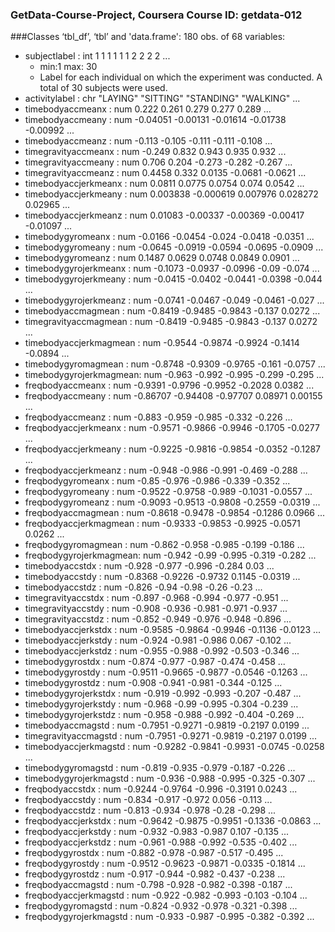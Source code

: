 ### GetData-Course-Project, Coursera Course ID: getdata-012
###Classes ‘tbl_df’, ‘tbl’ and 'data.frame':	180 obs. of  68 variables:
* subjectlabel           : int  1 1 1 1 1 1 2 2 2 2 ...
  - min:1 max: 30
  - Label for each individual on which the experiment was conducted. A total of 30 subjects were used.
* activitylabel          : chr  "LAYING" "SITTING" "STANDING" "WALKING" ...
* timebodyaccmeanx       : num  0.222 0.261 0.279 0.277 0.289 ...
* timebodyaccmeany       : num  -0.04051 -0.00131 -0.01614 -0.01738 -0.00992 ...
* timebodyaccmeanz       : num  -0.113 -0.105 -0.111 -0.111 -0.108 ...
* timegravityaccmeanx    : num  -0.249 0.832 0.943 0.935 0.932 ...
* timegravityaccmeany    : num  0.706 0.204 -0.273 -0.282 -0.267 ...
* timegravityaccmeanz    : num  0.4458 0.332 0.0135 -0.0681 -0.0621 ...
* timebodyaccjerkmeanx   : num  0.0811 0.0775 0.0754 0.074 0.0542 ...
* timebodyaccjerkmeany   : num  0.003838 -0.000619 0.007976 0.028272 0.02965 ...
* timebodyaccjerkmeanz   : num  0.01083 -0.00337 -0.00369 -0.00417 -0.01097 ...
* timebodygyromeanx      : num  -0.0166 -0.0454 -0.024 -0.0418 -0.0351 ...
* timebodygyromeany      : num  -0.0645 -0.0919 -0.0594 -0.0695 -0.0909 ...
* timebodygyromeanz      : num  0.1487 0.0629 0.0748 0.0849 0.0901 ...
* timebodygyrojerkmeanx  : num  -0.1073 -0.0937 -0.0996 -0.09 -0.074 ...
* timebodygyrojerkmeany  : num  -0.0415 -0.0402 -0.0441 -0.0398 -0.044 ...
* timebodygyrojerkmeanz  : num  -0.0741 -0.0467 -0.049 -0.0461 -0.027 ...
* timebodyaccmagmean     : num  -0.8419 -0.9485 -0.9843 -0.137 0.0272 ...
* timegravityaccmagmean  : num  -0.8419 -0.9485 -0.9843 -0.137 0.0272 ...
* timebodyaccjerkmagmean : num  -0.9544 -0.9874 -0.9924 -0.1414 -0.0894 ...
* timebodygyromagmean    : num  -0.8748 -0.9309 -0.9765 -0.161 -0.0757 ...
* timebodygyrojerkmagmean: num  -0.963 -0.992 -0.995 -0.299 -0.295 ...
* freqbodyaccmeanx       : num  -0.9391 -0.9796 -0.9952 -0.2028 0.0382 ...
* freqbodyaccmeany       : num  -0.86707 -0.94408 -0.97707 0.08971 0.00155 ...
* freqbodyaccmeanz       : num  -0.883 -0.959 -0.985 -0.332 -0.226 ...
* freqbodyaccjerkmeanx   : num  -0.9571 -0.9866 -0.9946 -0.1705 -0.0277 ...
* freqbodyaccjerkmeany   : num  -0.9225 -0.9816 -0.9854 -0.0352 -0.1287 ...
* freqbodyaccjerkmeanz   : num  -0.948 -0.986 -0.991 -0.469 -0.288 ...
* freqbodygyromeanx      : num  -0.85 -0.976 -0.986 -0.339 -0.352 ...
* freqbodygyromeany      : num  -0.9522 -0.9758 -0.989 -0.1031 -0.0557 ...
* freqbodygyromeanz      : num  -0.9093 -0.9513 -0.9808 -0.2559 -0.0319 ...
* freqbodyaccmagmean     : num  -0.8618 -0.9478 -0.9854 -0.1286 0.0966 ...
* freqbodyaccjerkmagmean : num  -0.9333 -0.9853 -0.9925 -0.0571 0.0262 ...
* freqbodygyromagmean    : num  -0.862 -0.958 -0.985 -0.199 -0.186 ...
* freqbodygyrojerkmagmean: num  -0.942 -0.99 -0.995 -0.319 -0.282 ...
* timebodyaccstdx        : num  -0.928 -0.977 -0.996 -0.284 0.03 ...
* timebodyaccstdy        : num  -0.8368 -0.9226 -0.9732 0.1145 -0.0319 ...
* timebodyaccstdz        : num  -0.826 -0.94 -0.98 -0.26 -0.23 ...
* timegravityaccstdx     : num  -0.897 -0.968 -0.994 -0.977 -0.951 ...
* timegravityaccstdy     : num  -0.908 -0.936 -0.981 -0.971 -0.937 ...
* timegravityaccstdz     : num  -0.852 -0.949 -0.976 -0.948 -0.896 ...
* timebodyaccjerkstdx    : num  -0.9585 -0.9864 -0.9946 -0.1136 -0.0123 ...
* timebodyaccjerkstdy    : num  -0.924 -0.981 -0.986 0.067 -0.102 ...
* timebodyaccjerkstdz    : num  -0.955 -0.988 -0.992 -0.503 -0.346 ...
* timebodygyrostdx       : num  -0.874 -0.977 -0.987 -0.474 -0.458 ...
* timebodygyrostdy       : num  -0.9511 -0.9665 -0.9877 -0.0546 -0.1263 ...
* timebodygyrostdz       : num  -0.908 -0.941 -0.981 -0.344 -0.125 ...
* timebodygyrojerkstdx   : num  -0.919 -0.992 -0.993 -0.207 -0.487 ...
* timebodygyrojerkstdy   : num  -0.968 -0.99 -0.995 -0.304 -0.239 ...
* timebodygyrojerkstdz   : num  -0.958 -0.988 -0.992 -0.404 -0.269 ...
* timebodyaccmagstd      : num  -0.7951 -0.9271 -0.9819 -0.2197 0.0199 ...
* timegravityaccmagstd   : num  -0.7951 -0.9271 -0.9819 -0.2197 0.0199 ...
* timebodyaccjerkmagstd  : num  -0.9282 -0.9841 -0.9931 -0.0745 -0.0258 ...
* timebodygyromagstd     : num  -0.819 -0.935 -0.979 -0.187 -0.226 ...
* timebodygyrojerkmagstd : num  -0.936 -0.988 -0.995 -0.325 -0.307 ...
* freqbodyaccstdx        : num  -0.9244 -0.9764 -0.996 -0.3191 0.0243 ...
* freqbodyaccstdy        : num  -0.834 -0.917 -0.972 0.056 -0.113 ...
* freqbodyaccstdz        : num  -0.813 -0.934 -0.978 -0.28 -0.298 ...
* freqbodyaccjerkstdx    : num  -0.9642 -0.9875 -0.9951 -0.1336 -0.0863 ...
* freqbodyaccjerkstdy    : num  -0.932 -0.983 -0.987 0.107 -0.135 ...
* freqbodyaccjerkstdz    : num  -0.961 -0.988 -0.992 -0.535 -0.402 ...
* freqbodygyrostdx       : num  -0.882 -0.978 -0.987 -0.517 -0.495 ...
* freqbodygyrostdy       : num  -0.9512 -0.9623 -0.9871 -0.0335 -0.1814 ...
* freqbodygyrostdz       : num  -0.917 -0.944 -0.982 -0.437 -0.238 ...
* freqbodyaccmagstd      : num  -0.798 -0.928 -0.982 -0.398 -0.187 ...
* freqbodyaccjerkmagstd  : num  -0.922 -0.982 -0.993 -0.103 -0.104 ...
* freqbodygyromagstd     : num  -0.824 -0.932 -0.978 -0.321 -0.398 ...
* freqbodygyrojerkmagstd : num  -0.933 -0.987 -0.995 -0.382 -0.392 ...

